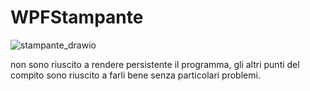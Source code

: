 # WPFStampante

![stampante_drawio](https://github.com/Jack060/WPFStampante/assets/127589840/22d7fb0d-0285-4a38-ad74-ccca97221fc7)

non sono riuscito a rendere persistente il programma, gli altri punti del compito sono riuscito a farli bene senza particolari problemi.
